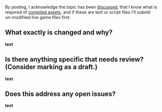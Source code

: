 By posting, I acknowledge the topic has been [discussed](https://github.com/Tsuey/L4D2-Community-Update/issues), that I know what is required of [compiled assets](https://github.com/Tsuey/Sandbox_Docs/blob/main/CONTRIBUTING.md#Coordination), and if these are text or script files I'll submit un-modifiied live game files first.

## What exactly is changed and why?

__text__

## Is there anything specific that needs review? (Consider marking as a draft.)

__text__

## Does this address any open issues?

__text__
